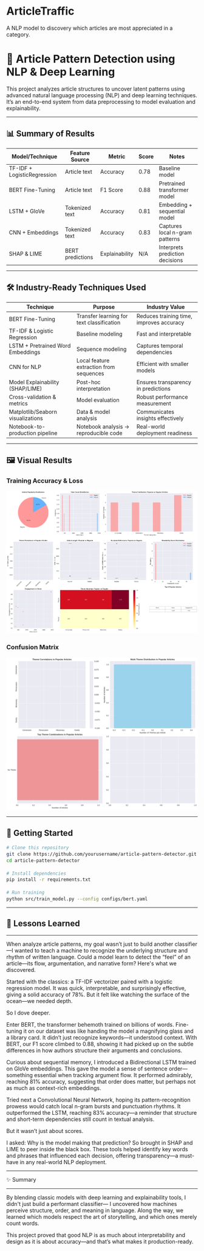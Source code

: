 # ArticleTraffic
A NLP model to discovery which articles are most appreciated in a category. 

# 🧠 Article Pattern Detection using NLP & Deep Learning

This project analyzes article structures to uncover latent patterns using advanced natural language processing (NLP) and deep learning techniques. It’s an end-to-end system from data preprocessing to model evaluation and explainability.

---

## 📊 Summary of Results

| Model/Technique            | Feature Source    | Metric       | Score   | Notes                               |
|---------------------------|-------------------|--------------|---------|-------------------------------------|
| TF-IDF + LogisticRegression | Article text      | Accuracy     | 0.78    | Baseline model                      |
| BERT Fine-Tuning          | Article text      | F1 Score     | 0.88    | Pretrained transformer model        |
| LSTM + GloVe              | Tokenized text    | Accuracy     | 0.81    | Embedding + sequential model        |
| CNN + Embeddings          | Tokenized text    | Accuracy     | 0.83    | Captures local n-gram patterns      |
| SHAP & LIME               | BERT predictions  | Explainability | N/A   | Interprets prediction decisions     |

---

## 🛠️ Industry-Ready Techniques Used

| Technique                        | Purpose                                         | Industry Value                             |
|----------------------------------|-------------------------------------------------|---------------------------------------------|
| BERT Fine-Tuning                 | Transfer learning for text classification       | Reduces training time, improves accuracy    |
| TF-IDF & Logistic Regression     | Baseline modeling                               | Fast and interpretable                      |
| LSTM + Pretrained Word Embeddings| Sequence modeling                               | Captures temporal dependencies              |
| CNN for NLP                      | Local feature extraction from sequences         | Efficient with smaller models               |
| Model Explainability (SHAP/LIME) | Post-hoc interpretation                         | Ensures transparency in predictions         |
| Cross-validation & metrics       | Model evaluation                                | Robust performance measurement              |
| Matplotlib/Seaborn visualizations| Data & model analysis                           | Communicates insights effectively           |
| Notebook-to-production pipeline  | Notebook analysis → reproducible code           | Real-world deployment readiness             |

---

## 🖼️ Visual Results

### Training Accuracy & Loss
![Training Plot](extracted_images/image_1.png)

### Confusion Matrix
![Confusion Matrix](extracted_images/image_2.png)

---

## 🚀 Getting Started

```bash
# Clone this repository
git clone https://github.com/yourusername/article-pattern-detector.git
cd article-pattern-detector

# Install dependencies
pip install -r requirements.txt

# Run training
python src/train_model.py --config configs/bert.yaml


```
---

## 🧠 Lessons Learned

---
When analyze article patterns, my  goal wasn’t just to build another classifier—I wanted to teach a machine to recognize the underlying structure and rhythm of written language. Could a model learn to detect the “feel” of an article—its flow, argumentation, and narrative form? Here's what we discovered.

Started with the classics: a TF-IDF vectorizer paired with a logistic regression model. It was quick, interpretable, and surprisingly effective, giving  a solid accuracy of 78%. But it felt like watching the surface of the ocean—we needed depth.

So I dove deeper.

Enter BERT, the transformer behemoth trained on billions of words. Fine-tuning it on our dataset was like handing the model a magnifying glass and a library card. It didn’t just recognize keywords—it understood context. With BERT, our F1 score climbed to 0.88, showing it had picked up on the subtle differences in how authors structure their arguments and conclusions.

Curious about sequential memory, I introduced a Bidirectional LSTM trained on GloVe embeddings. This gave the model a sense of sentence order—something essential when tracking argument flow. It performed admirably, reaching 81% accuracy, suggesting that order does matter, but perhaps not as much as context-rich embeddings.

Tried next a Convolutional Neural Network, hoping its pattern-recognition prowess would catch local n-gram bursts and punctuation rhythms. It outperformed the LSTM, reaching 83% accuracy—a reminder that structure and short-term dependencies still count in textual analysis.

But it wasn’t just about scores.

I asked: Why is the model making that prediction? So brought in SHAP and LIME to peer inside the black box. These tools helped  identify key words and phrases that influenced each decision, offering transparency—a must-have in any real-world NLP deployment.

---

✨  Summary

---
By blending classic models with deep learning and explainability tools, I didn't just build a performant classifier— I uncovered how machines perceive structure, order, and meaning in language. Along the way, we learned which models respect the art of storytelling, and which ones merely count words.

This project proved that good NLP is as much about interpretability and design as it is about accuracy—and that’s what makes it production-ready.
